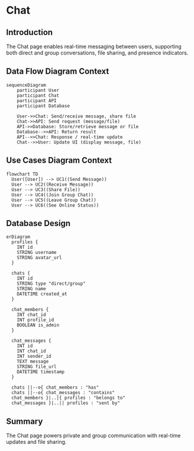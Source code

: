 # Chat

## Introduction
The Chat page enables real-time messaging between users, supporting both direct and group conversations, file sharing, and presence indicators.

## Data Flow Diagram Context
```mermaid
sequenceDiagram
    participant User
    participant Chat
    participant API
    participant Database

    User->>Chat: Send/receive message, share file
    Chat->>API: Send request (message/file)
    API->>Database: Store/retrieve message or file
    Database-->>API: Return result
    API-->>Chat: Response / real-time update
    Chat-->>User: Update UI (display message, file)
```


## Use Cases Diagram Context
```mermaid
flowchart TD
  User([User]) --> UC1((Send Message))
  User --> UC2((Receive Message))
  User --> UC3((Share File))
  User --> UC4((Join Group Chat))
  User --> UC5((Leave Group Chat))
  User --> UC6((See Online Status))
```



## Database Design
```mermaid
erDiagram
  profiles {
    INT id
    STRING username
    STRING avatar_url
  }

  chats {
    INT id
    STRING type "direct/group"
    STRING name
    DATETIME created_at
  }

  chat_members {
    INT chat_id
    INT profile_id
    BOOLEAN is_admin
  }

  chat_messages {
    INT id
    INT chat_id
    INT sender_id
    TEXT message
    STRING file_url
    DATETIME timestamp
  }

  chats ||--o{ chat_members : "has"
  chats ||--o{ chat_messages : "contains"
  chat_members }|..|{ profiles : "belongs to"
  chat_messages }|..|| profiles : "sent by"
```


## Summary
The Chat page powers private and group communication with real-time updates and file sharing. 